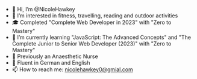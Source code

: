 - 👋 Hi, I’m @NicoleHawkey
- 👀 I’m interested in fitness, travelling, reading and outdoor activities
- 🎓 Completed "Complete Web Developer in 2023" with "Zero to Mastery"
- 🌱 I’m currently learning "JavaScript: The Advanced Concepts" and "The Complete Junior to Senior Web Developer (2023)" with "Zero to Mastery"
- 🏥 Previously an Anaesthetic Nurse
- 👄 Fluent in German and English
- 📫 How to reach me: nicolehawkey0@gmial.com

<!---
NicoleHawkey/NicoleHawkey is a ✨ special ✨ repository because its `README.md` (this file) appears on your GitHub profile.
You can click the Preview link to take a look at your changes.
--->

